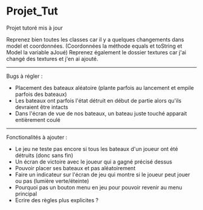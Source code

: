 # Projet_Tut

Projet tutoré mis à jour

Reprenez bien toutes les classes car il y a quelques changements dans model et coordonnées.
(Coordonnées la méthode equals et toString et Model la variable aJoué)
Reprenez également le dossier textures car j'ai changé des textures et j'en ai ajouté.

***************

Bugs à régler :
- Placement des bateaux aléatoire (plante parfois au lancement et empile parfois des bateaux)
- Les bateaux ont parfois l'état détruit en début de partie alors qu'ils devraient être intacts
- Dans l'écran de vue de nos bateaux, un bateau juste touché apparait entièrement coulé

***************

Fonctionalités à ajouter :
- Le jeu ne teste pas encore si tous les bateaux d'un joueur ont été détruits (donc sans fin)
- Un écran de victoire avec le joueur qui a gagné précisé dessus
- Pouvoir placer ses bateaux et pas aléatoirement
- Faire un indicateur sur l'écran de jeu qui montre si le joueur peut jouer ou pas (lumière verte/éteinte)
- Pourquoi pas un bouton menu en jeu pour pouvoir revenir au menu principal
- Ecrire des règles plus explicites ?
